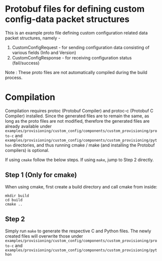 # Protobuf files for defining custom config-data packet structures

This is an example proto file defining custom configuration related data packet structures, namely -
1. CustomConfigRequest - for sending configuration data consisting of various fields (Info and Version)
2. CustomConfigResponse - for receiving configuration status (fail/success)

Note : These proto files are not automatically compiled during the build process.

# Compilation

Compilation requires protoc (Protobuf Compiler) and protoc-c (Protobuf C Compiler) installed. Since the generated files are to remain the same, as long as the proto files are not modified, therefore the generated files are already available under `examples/provisioning/custom_config/components/custom_provisioning/proto-c` and `examples/provisioning/custom_config/components/custom_provisioning/python` directories, and thus running cmake / make (and installing the Protobuf compilers) is optional.

If using `cmake` follow the below steps. If using `make`, jump to Step 2 directly.

## Step 1 (Only for cmake)

When using cmake, first create a build directory and call cmake from inside:

```
mkdir build
cd build
cmake ..
```

## Step 2

Simply run `make` to generate the respective C and Python files. The newly created files will overwrite those under `examples/provisioning/custom_config/components/custom_provisioning/proto-c` and `examples/provisioning/custom_config/components/custom_provisioning/python`
